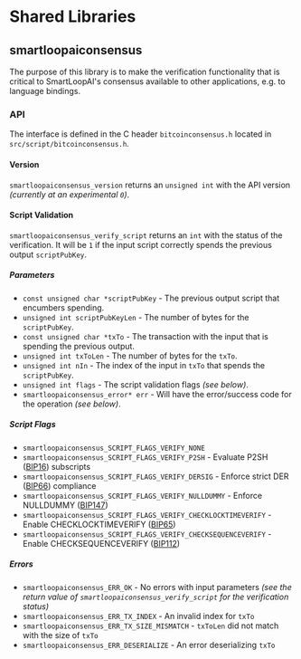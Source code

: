 Shared Libraries
================

## smartloopaiconsensus

The purpose of this library is to make the verification functionality that is critical to SmartLoopAI's consensus available to other applications, e.g. to language bindings.

### API

The interface is defined in the C header `bitcoinconsensus.h` located in  `src/script/bitcoinconsensus.h`.

#### Version

`smartloopaiconsensus_version` returns an `unsigned int` with the API version *(currently at an experimental `0`)*.

#### Script Validation

`smartloopaiconsensus_verify_script` returns an `int` with the status of the verification. It will be `1` if the input script correctly spends the previous output `scriptPubKey`.

##### Parameters
- `const unsigned char *scriptPubKey` - The previous output script that encumbers spending.
- `unsigned int scriptPubKeyLen` - The number of bytes for the `scriptPubKey`.
- `const unsigned char *txTo` - The transaction with the input that is spending the previous output.
- `unsigned int txToLen` - The number of bytes for the `txTo`.
- `unsigned int nIn` - The index of the input in `txTo` that spends the `scriptPubKey`.
- `unsigned int flags` - The script validation flags *(see below)*.
- `smartloopaiconsensus_error* err` - Will have the error/success code for the operation *(see below)*.

##### Script Flags
- `smartloopaiconsensus_SCRIPT_FLAGS_VERIFY_NONE`
- `smartloopaiconsensus_SCRIPT_FLAGS_VERIFY_P2SH` - Evaluate P2SH ([BIP16](https://github.com/bitcoin/bips/blob/master/bip-0016.mediawiki)) subscripts
- `smartloopaiconsensus_SCRIPT_FLAGS_VERIFY_DERSIG` - Enforce strict DER ([BIP66](https://github.com/bitcoin/bips/blob/master/bip-0066.mediawiki)) compliance
- `smartloopaiconsensus_SCRIPT_FLAGS_VERIFY_NULLDUMMY` - Enforce NULLDUMMY ([BIP147](https://github.com/bitcoin/bips/blob/master/bip-0147.mediawiki))
- `smartloopaiconsensus_SCRIPT_FLAGS_VERIFY_CHECKLOCKTIMEVERIFY` - Enable CHECKLOCKTIMEVERIFY ([BIP65](https://github.com/bitcoin/bips/blob/master/bip-0065.mediawiki))
- `smartloopaiconsensus_SCRIPT_FLAGS_VERIFY_CHECKSEQUENCEVERIFY` - Enable CHECKSEQUENCEVERIFY ([BIP112](https://github.com/bitcoin/bips/blob/master/bip-0112.mediawiki))

##### Errors
- `smartloopaiconsensus_ERR_OK` - No errors with input parameters *(see the return value of `smartloopaiconsensus_verify_script` for the verification status)*
- `smartloopaiconsensus_ERR_TX_INDEX` - An invalid index for `txTo`
- `smartloopaiconsensus_ERR_TX_SIZE_MISMATCH` - `txToLen` did not match with the size of `txTo`
- `smartloopaiconsensus_ERR_DESERIALIZE` - An error deserializing `txTo`
